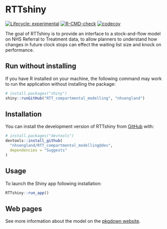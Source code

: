
<!-- README.md is generated from README.Rmd. Please edit that file -->

# RTTshiny

<!-- badges: start -->

[![Lifecycle:
experimental](https://img.shields.io/badge/lifecycle-experimental-orange.svg)](https://lifecycle.r-lib.org/articles/stages.html#experimental)
[![R-CMD-check](https://github.com/nhs-bnssg-analytics/RTT_compartmental_modelling/actions/workflows/R-CMD-check.yaml/badge.svg)](https://github.com/nhs-bnssg-analytics/RTT_compartmental_modelling/actions/workflows/R-CMD-check.yaml)
[![codecov](https://codecov.io/gh/nhs-bnssg-analytics/RTT_compartmental_modelling/graph/badge.svg?token=O2KBKLVUOD)](https://codecov.io/gh/nhs-bnssg-analytics/RTT_compartmental_modelling)
<!-- badges: end -->

The goal of RTTshiny is to provide an interface to a stock-and-flow
model on NHS Referral to Treatment data, to allow planners to understand
how changes in future clock stops can effect the waiting list size and
knock on performance.

## Run without installing

If you have R installed on your machine, the following command may work
to run the application without installing the package:

``` r
# install.packages("shiny")
shiny::runGitHub("RTT_compartmental_modelling", "nhsengland")
```

## Installation

You can install the development version of RTTshiny from
[GitHub](https://github.com/) with:

``` r
# install.packages("devtools")
devtools::install_github(
  "nhsengland/RTT_compartmental_modelling@dev",
  dependencies = "Suggests"
)
```

## Usage

To launch the Shiny app following installation:

``` r
RTTshiny::run_app()
```

## Web pages

See more information about the model on the [pkgdown
website](https://nhs-bnssg-analytics.github.io/RTT_compartmental_modelling/).
